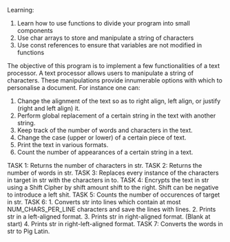 
Learning:
1. Learn how to use functions to divide your program into small components
2. Use char arrays to store and manipulate a string of characters
3. Use const references to ensure that variables are not modified in functions

The objective of this program is to implement a few functionalities of a text processor.
A text processor allows users to manipulate a string of characters. These manipulations provide innumerable options with which to personalise a document.
For instance one can:
1. Change the alignment of the text so as to right align, left align, or justify (right and left align) it.
2. Perform global replacement of a certain string in the text with another string.
3. Keep track of the number of words and characters in the text.
4. Change the case (upper or lower) of a certain piece of text.
5. Print the text in various formats.
6. Count the number of appearances of a certain string in a text.


TASK 1: Returns the number of characters in str.
TASK 2: Returns the number of words in str.
TASK 3: Replaces every instance of the characters in target in str with the characters in to.
TASK 4: Encrypts the text in str using a Shift Cipher by shift amount shift to the right. Shift can be negative to introduce a left shit.
TASK 5: Counts the number of occurences of target in str.
TASK 6:
        1. Converts str into lines which contain at most NUM_CHARS_PER_LINE characters and save the lines with lines.
        2. Prints str in a left-aligned format.
        3. Prints str in right-aligned format. (Blank at start)
        4. Prints str in right-left-aligned format.
TASK 7: Converts the words in str to Pig Latin.
